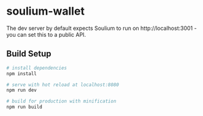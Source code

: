 # soulium-wallet

The dev server by default expects Soulium to run on http://localhost:3001 - you can set this to a public API.

## Build Setup


``` bash
# install dependencies
npm install

# serve with hot reload at localhost:8080
npm run dev

# build for production with minification
npm run build
```
